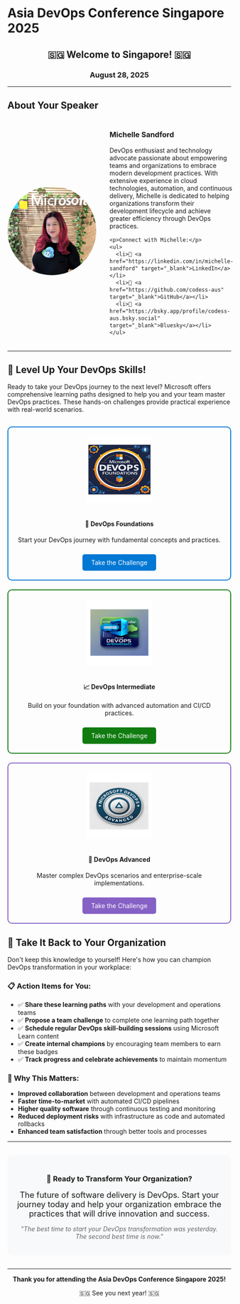 # Asia DevOps Conference Singapore 2025

<div align="center">
  <h2>🇸🇬 Welcome to Singapore! 🇸🇬</h2>
  <h3>August 28, 2025</h3>
</div>

---

## About Your Speaker

<div style="display: flex; align-items: center; margin: 20px 0;">
  <img src="assets/1. profile pic.jpg" alt="Michelle Sandford" style="width: 200px; height: 200px; border-radius: 50%; margin-right: 30px; object-fit: cover;">
  <div>
    <h3>Michelle Sandford</h3>
    <p>DevOps enthusiast and technology advocate passionate about empowering teams and organizations to embrace modern development practices. With extensive experience in cloud technologies, automation, and continuous delivery, Michelle is dedicated to helping organizations transform their development lifecycle and achieve greater efficiency through DevOps practices.</p>
    
    <p>Connect with Michelle:</p>
    <ul>
      <li>🔗 <a href="https://linkedin.com/in/michelle-sandford" target="_blank">LinkedIn</a></li>
      <li>🐙 <a href="https://github.com/codess-aus" target="_blank">GitHub</a></li>
      <li>🦋 <a href="https://bsky.app/profile/codess-aus.bsky.social" target="_blank">Bluesky</a></li>
    </ul>
  </div>
</div>

---

## 🚀 Level Up Your DevOps Skills!

Ready to take your DevOps journey to the next level? Microsoft offers comprehensive learning paths designed to help you and your team master DevOps practices. These hands-on challenges provide practical experience with real-world scenarios.

<div style="display: grid; grid-template-columns: repeat(auto-fit, minmax(300px, 1fr)); gap: 20px; margin: 30px 0;">

  <div style="text-align: center; padding: 20px; border: 2px solid #0078d4; border-radius: 10px;">
    <a href="https://docs.microsoft.com/en-us/learn/challenges?id=b950cd71-3566-49bc-9a03-96bf2d86ee0a" target="_blank">
      <img src="assets/DevOps Foundations.png" alt="DevOps Foundations Badge" style="width: 150px; height: 150px; margin-bottom: 15px;">
    </a>
    <h4>🌱 DevOps Foundations</h4>
    <p>Start your DevOps journey with fundamental concepts and practices.</p>
    <a href="https://docs.microsoft.com/en-us/learn/challenges?id=b950cd71-3566-49bc-9a03-96bf2d86ee0a" target="_blank" style="background-color: #0078d4; color: white; padding: 10px 20px; text-decoration: none; border-radius: 5px; display: inline-block; margin-top: 10px;">Take the Challenge</a>
  </div>

  <div style="text-align: center; padding: 20px; border: 2px solid #107c10; border-radius: 10px;">
    <a href="https://docs.microsoft.com/en-us/learn/challenges?id=971c89e8-fb4b-4e1d-8be7-4b9e4d1a8e0d" target="_blank">
      <img src="assets/DevOps Intermediate.png" alt="DevOps Intermediate Badge" style="width: 150px; height: 150px; margin-bottom: 15px;">
    </a>
    <h4>📈 DevOps Intermediate</h4>
    <p>Build on your foundation with advanced automation and CI/CD practices.</p>
    <a href="https://docs.microsoft.com/en-us/learn/challenges?id=971c89e8-fb4b-4e1d-8be7-4b9e4d1a8e0d" target="_blank" style="background-color: #107c10; color: white; padding: 10px 20px; text-decoration: none; border-radius: 5px; display: inline-block; margin-top: 10px;">Take the Challenge</a>
  </div>

  <div style="text-align: center; padding: 20px; border: 2px solid #8661c5; border-radius: 10px;">
    <a href="https://docs.microsoft.com/en-us/learn/challenges?id=7a9f4b3e-2c1d-4e8f-9b6a-3d2e1f0c9b8a" target="_blank">
      <img src="assets/DevOps Advanced.png" alt="DevOps Advanced Badge" style="width: 150px; height: 150px; margin-bottom: 15px;">
    </a>
    <h4>🎯 DevOps Advanced</h4>
    <p>Master complex DevOps scenarios and enterprise-scale implementations.</p>
    <a href="https://docs.microsoft.com/en-us/learn/challenges?id=7a9f4b3e-2c1d-4e8f-9b6a-3d2e1f0c9b8a" target="_blank" style="background-color: #8661c5; color: white; padding: 10px 20px; text-decoration: none; border-radius: 5px; display: inline-block; margin-top: 10px;">Take the Challenge</a>
  </div>

</div>

## 💼 Take It Back to Your Organization

Don't keep this knowledge to yourself! Here's how you can champion DevOps transformation in your workplace:

### 📋 Action Items for You:
- ✅ **Share these learning paths** with your development and operations teams
- ✅ **Propose a team challenge** to complete one learning path together
- ✅ **Schedule regular DevOps skill-building sessions** using Microsoft Learn content
- ✅ **Create internal champions** by encouraging team members to earn these badges
- ✅ **Track progress and celebrate achievements** to maintain momentum

### 🎯 Why This Matters:
- **Improved collaboration** between development and operations teams
- **Faster time-to-market** with automated CI/CD pipelines
- **Higher quality software** through continuous testing and monitoring
- **Reduced deployment risks** with infrastructure as code and automated rollbacks
- **Enhanced team satisfaction** through better tools and processes

---

<div style="background-color: #f8f9fa; padding: 20px; border-radius: 10px; margin: 30px 0; text-align: center;">
  <h3>🌟 Ready to Transform Your Organization?</h3>
  <p style="font-size: 18px; margin: 15px 0;">
    The future of software delivery is DevOps. Start your journey today and help your organization embrace the practices that will drive innovation and success.
  </p>
  <p style="font-style: italic; color: #666;">
    "The best time to start your DevOps transformation was yesterday. The second best time is now."
  </p>
</div>

---

<div align="center">
  <p><strong>Thank you for attending the Asia DevOps Conference Singapore 2025!</strong></p>
  <p>🇸🇬 See you next year! 🇸🇬</p>
</div>
